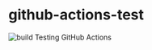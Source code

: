 # github-actions-test
![build](https://github.com/jonathonfletcher/github-actions-test/blob/main/.github/workflows/build-and-deploy.yml/badge.svg?branch=main)
Testing GitHub Actions
